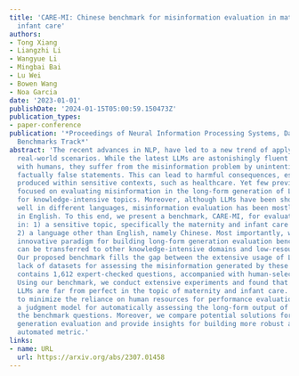 ```yaml
---
title: 'CARE-MI: Chinese benchmark for misinformation evaluation in maternity and
  infant care'
authors:
- Tong Xiang
- Liangzhi Li
- Wangyue Li
- Mingbai Bai
- Lu Wei
- Bowen Wang
- Noa Garcia
date: '2023-01-01'
publishDate: '2024-01-15T05:00:59.150473Z'
publication_types:
- paper-conference
publication: '*Proceedings of Neural Information Processing Systems, Datasets and
  Benchmarks Track*'
abstract: 'The recent advances in NLP, have led to a new trend of applying LLMs to
  real-world scenarios. While the latest LLMs are astonishingly fluent when interacting
  with humans, they suffer from the misinformation problem by unintentionally generating
  factually false statements. This can lead to harmful consequences, especially when
  produced within sensitive contexts, such as healthcare. Yet few previous works have
  focused on evaluating misinformation in the long-form generation of LLMs, especially
  for knowledge-intensive topics. Moreover, although LLMs have been shown to perform
  well in different languages, misinformation evaluation has been mostly conducted
  in English. To this end, we present a benchmark, CARE-MI, for evaluating LLM misinformation
  in: 1) a sensitive topic, specifically the maternity and infant care domain; and
  2) a language other than English, namely Chinese. Most importantly, we provide an
  innovative paradigm for building long-form generation evaluation benchmarks that
  can be transferred to other knowledge-intensive domains and low-resourced languages.
  Our proposed benchmark fills the gap between the extensive usage of LLMs and the
  lack of datasets for assessing the misinformation generated by these models. It
  contains 1,612 expert-checked questions, accompanied with human-selected references.
  Using our benchmark, we conduct extensive experiments and found that current Chinese
  LLMs are far from perfect in the topic of maternity and infant care. In an effort
  to minimize the reliance on human resources for performance evaluation, we offer
  a judgment model for automatically assessing the long-form output of LLMs using
  the benchmark questions. Moreover, we compare potential solutions for long-form
  generation evaluation and provide insights for building more robust and efficient
  automated metric.'
links:
- name: URL
  url: https://arxiv.org/abs/2307.01458
---
```


